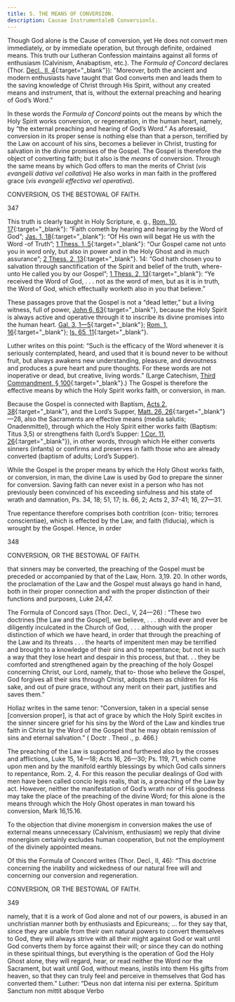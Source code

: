 ```yaml
---
title: 5. THE MEANS OF CONVERSION.
description: Causae InstrumentaleB Conversionls.
---
```


Though God alone is the Cause of conversion, yet He does not convert men immediately, or by immediate operation, but through definite, ordained means. This truth our Lutheran Confession maintains against all forms of enthusiasm (Calvinism, Anabaptism, etc.). The _Formula of Concord_ declares (Thor. [Decl., II, 4](https://boc.confident.faith/sd-ii-0004){:target="_blank"}): "Moreover, both the ancient and modern enthusiasts have taught that God converts men and leads them to the saving knowledge of Christ through His Spirit, without any created means and instrument, that is, without the external preaching and hearing of God’s Word.” 

In these words the _Formula of Concord_ points out the means by which the Holy Spirit works conversion, or regeneration, in the human heart, namely, by “the external preaching and hearing of God’s Word.” As aforesaid, conversion in its proper sense is nothing else than that a person, terrified by the Law on account of his sins, becomes a believer in Christ, trusting for salvation in the divine promises of the Gospel. The Gospel is therefore the object of converting faith; but it also is the _means_ of conversion. Through the same means by which God offers to man the merits of Christ (_vis evangelii dativa vel collativa_) He also works in man faith in the proffered grace (_vis evangelii effectiva vel operativa_). 



CONVERSION, OS THE BESTOWAL OF FAITH. 


347 


This truth is clearly taught in Holy Scripture, e. g., [Rom. 10, 17](https://biblehub.com/romans/10-17.htm){:target="_blank"}: “Faith cometh by hearing and hearing by the Word of God”; [Jas. 1, 18](https://biblehub.com/james/1-18.htm){:target="_blank"}: “Of His own will begat He us with the Word -of Truth”; [1 Thess. 1, 5](https://biblehub.com/1_thessalonians/1-5.htm){:target="_blank"}: “Our Gospel came not unto you in word only, but also in power and in the Holy Ghost and in much assurance”; [2 Thess. 2, 13](https://biblehub.com/2_thessalonians/2-13.htm){:target="_blank"}. 14: “God hath chosen you to salvation through sanctification of the Spirit and belief of the truth, where- unto He called you by our Gospel”; [1 Thess. 2, 13](https://biblehub.com/1_thessalonians/2-13.htm){:target="_blank"}: “Ye received the Word of God, . . . not as the word of men, but as it is in truth, the Word of God, which effectually worketh also in you that believe.” 

These passages prove that the Gospel is not a “dead letter,” but a living witness, full of power, [John 6, 63](https://biblehub.com/john/6-23.htm){:target="_blank"}, because the Holy Spirit is always active and operative through it to inscribe its divine promises into the human heart. [Gal. 3, 1—5](){:target="_blank"}; [Rom. 1, 16](https://biblehub.com/romans/1-16.htm){:target="_blank"}; [Is. 65, 11](https://biblehub.com/isaiah/65-11.htm){:target="_blank"}. 

Luther writes on this point: “Such is the efficacy of the Word whenever it is seriously contemplated, heard, and used that it is bound never to be without fruit, but always awakens new understanding, pleasure, and devoutness and produces a pure heart and pure thoughts. For these words are not inoperative or dead, but creative, living words.” (Large Catechism, [Third Commandment, § 100](){:target="_blank"}.) The Gospel is therefore the effective means by which the Holy Spirit works faith, or conversion, in man. 

Because the Gospel is connected with Baptism, [Acts 2, 38](){:target="_blank"}, and the Lord’s Supper, [Matt. 26, 26](){:target="_blank"}—28, also the Sacraments are effective means (media salutis; Onadenmittel), through which the Holy Spirit either works faith (Baptism: Titus 3,5) or strengthens faith (Lord’s Supper: [1 Cor. 11, 26](){:target="_blank"}), in other words, through which He either converts sinners (infants) or confirms and preserves in faith those who are already converted (baptism of adults; Lord’s Supper). 

While the Gospel is the proper means by which the Holy Ghost works faith, or conversion, in man, the divine Law is used by God to prepare the sinner for conversion. Saving faith can never exist in a person who has not previously been convinced of his exceeding sinfulness and his state of wrath and damnation, Ps. 34, 18; 51, 17; Is. 66, 2; Acts 2, 37-41; 16, 27—31. 

True repentance therefore comprises both contrition (con- tritio; terrores conscientiae), which is effected by the Law, and faith (fiducia), which is wrought by the Gospel. Hence, in order 



348 


CONVERSION, OR THE BESTOWAL OF FAITH. 


that sinners may be converted, the preaching of the Gospel must be preceded or accompanied by that of the Law, Horn. 3,19. 20. In other words, the proclamation of the Law and the Gospel must always go hand in hand, both in their proper connection and with the proper distinction of their functions and purposes, Luke 24,47. 

The Formula of Concord says (Thor. Decl., V, 24—26) : “These two doctrines [the Law and the Gospel], we believe, . . . should ever and ever be diligently inculcated in the Church of God, . . . although with the proper distinction of which we have heard, in order that through the preaching of the Law and its threats . . . the hearts of impenitent men may be terrified and brought to a knowledge of their sins and to repentance; but not in such a way that they lose heart and despair in this process, but that. . . they be comforted and strengthened again by the preaching of the holy Gospel concerning Christ, our Lord, namely, that to- those who believe the Gospel, God forgives all their sins through Christ, adopts them as children for His sake, and out of pure grace, without any merit on their part, justifies and saves them.” 

Hollaz writes in the same tenor: “Conversion, taken in a special sense [conversion proper], is that act of grace by which the Holy Spirit excites in the sinner sincere grief for his sins by the Word of the Law and kindles true faith in Christ by the Word of the Gospel that he may obtain remission of sins and eternal salvation.” ( Doctr . Theol ., p. 466.) 

The preaching of the Law is supported and furthered also by the crosses and afflictions, Luke 15, 14—18; Acts 16, 26—30; Ps. 119, 71, which come upon men and by the manifold earthly blessings by which God calls sinners to repentance, Rom. 2, 4. For this reason the peculiar dealings of God with men have been called concio legis realis, that is, a preaching of the Law by act. However, neither the manifestation of God’s wrath nor of His goodness may take the place of the preaching of the divine Word; for this alone is the means through which the Holy Ghost operates in man toward his conversion, Mark 16,15.16. 

To the objection that divine monergism in conversion makes the use of external means unnecessary (Calvinism, enthusiasm) we reply that divine monergism certainly excludes human cooperation, but not the employment of the divinely appointed means. 

Of this the Formula of Concord writes (Thor. Decl., II, 46): “This doctrine concerning the inability and wickedness of our natural free will and concerning our conversion and regeneration. 



CONVERSION, OR THE BESTOWAL OF FAITH. 


349 


namely, that it is a work of God alone and not of our powers, is abused in an unchristian manner both by enthusiasts and Epicureans; ... for they say that, since they are unable from their own natural powers to convert themselves to God, they will always strive with all their might against God or wait until God converts them by force against their will; or since they can do nothing in these spiritual things, but everything is the operation of God the Holy Ghost alone, they will regard, hear, or read neither the Word nor the Sacrament, but wait until God, without means, instils into them His gifts from heaven, so that they can truly feel and perceive in themselves that God has converted them.” Luther: “Deus non dat interna nisi per externa. Spiritum Sanctum non mittit absque Verbo 
